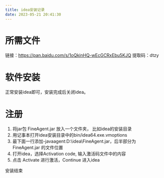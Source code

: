 ```yaml
---
title: idea安装记录
date: 2023-05-21 20:41:30
---
```


# 所需文件

链接：https://pan.baidu.com/s/1oQkinHQ-wEcGCRxEbu5KJQ 
提取码：dtzy

# 软件安装

正常安装idea即可，安装完成后关闭idea。

# 注册

1. 将jar包 FineAgent.jar 放入一个文件夹， 比如idea的安装目录
2. 用记事本打开idea安装目录中的bin/idea64.exe.vmoptions
3. 最下面一行添加-javaagent:D:\\idea\\FineAgent.jar，后半部分为 FineAgent.jar 的文件位置
4. 打开idea，选择Activation code, 输入激活码文件中的内容
5. 点击 Activate 进行激活，Continue 进入idea

安装结束

